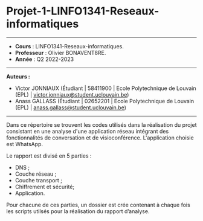 # Projet-1-LINFO1341-Reseaux-informatiques
---

- **Cours** : LINFO1341-Reseaux-informatiques.
- **Professeur** : Olivier BONAVENT8RE.
- **Année** : Q2 2022-2023

---

**Auteurs :**

- Victor JONNIAUX (Étudiant | 58411900 | Ecole Polytechnique de Louvain (EPL) | [victor.jonniaux@student.uclouvain.be](mailto:victor.jonniaux@student.uclouvain.be))
- Anass GALLASS (Étudiant | 02652201 | Ecole Polytechnique de Louvain (EPL) | [anass.gallass@student.uclouvain.be](mailto:anass.gallass@student.uclouvain.be))

---

Dans ce répertoire se trouvent les codes utilisés dans la réalisation du projet consistant en une analyse d'une application réseau intégrant des fonctionnalités de conversation et de visioconférence. L'application choisie est WhatsApp.

Le rapport est divisé en 5 parties : 

- DNS ;
- Couche réseau ;
- Couche transport ;
- Chiffrement et sécurité;
- Application.

Pour chacune de ces parties, un dossier est crée contenant à chaque fois les scripts utilsés pour la réalisation du rapport d’analyse.
